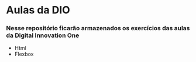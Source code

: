 # Aulas da DIO

### Nesse repositório ficarão armazenados os exercícios das aulas da Digital Innovation One

 - Html
 - Flexbox
